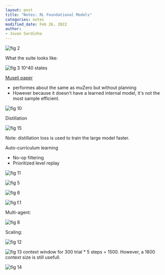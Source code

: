 ```yaml
---
layout: post
title: "Notes: RL Foundational Models"
categories: notes
modified_date: Feb 26, 2022
author:
- Jovan Sardinha
---
```


![fig 2](/assets/post_assets/rl-foundational-models/fig_2.png)


What the suite looks like:

![fig 3](/assets/post_assets/rl-foundational-models/fig_3.png)
10^40 states

[Museli paper](https://arxiv.org/abs/2104.06159)
* performes about the same as muZero but without planning
* However because it doesn't have a learned internal model, it's not the most sample efficient.

![fig 10](/assets/post_assets/rl-foundational-models/fig_10.png)


Distillation

![fig 15](/assets/post_assets/rl-foundational-models/fig_15.png)

Note: distillation loss is used to train the large model faster.


Auto-curriculum learning

* No-op filtering
* Prioritized level replay

![fig 11](/assets/post_assets/rl-foundational-models/fig_11.png)

![fig 5](/assets/post_assets/rl-foundational-models/fig_5.png)


![fig 6](/assets/post_assets/rl-foundational-models/fig_6.png)



![fig f.1](/assets/post_assets/rl-foundational-models/fig_f_1.png)


Multi-agent:

![fig 8](/assets/post_assets/rl-foundational-models/fig_8.png)


Scaling:

![fig 12](/assets/post_assets/rl-foundational-models/fig_12.png)


![fig 13](/assets/post_assets/rl-foundational-models/fig_13.png)
context window for 300 trial * 5 steps = 1500. However, a 1800 context size is still usefull.

![fig 14](/assets/post_assets/rl-foundational-models/fig_14.png)


